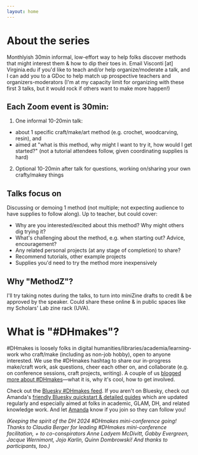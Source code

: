 ```yaml
---
layout: home
---
```

# About the series
Monthlyish 30min informal, low-effort way to help folks discover methods that might interest them & how to dip their toes in. Email Visconti [at] Virginia.edu if you'd like to teach and/or help organize/moderate a talk, and I can add you to a GDoc to help match up prospective teachers and organizers-moderators (I'm at my capacity limit for organizing with these first 3 talks, but it would rock if others want to make more happen!)

## Each Zoom event is 30min:
1. One informal 10-20min talk:
- about 1 specific craft/make/art method (e.g. crochet, woodcarving, resin), and
- aimed at "what is this method, why might I want to try it, how would I get started?" (not a tutorial attendees follow, given coordinating supplies is hard)

2. Optional 10-20min after talk for questions, working on/sharing your own crafty/makey things

<!--
## Volunteer to present—including if you're a complete beginner
Zero expertise required to present on a method—in fact, being fairly new to a method may help others feel they can get started, too. "I'm very much just getting started, and this is what I'm learning, planning, or wondering about" is as useful as "I've been doing this a while". 
-->

## Talks focus on 
Discussing or demoing 1 method (not multiple; not expecting audience to have supplies to follow along). Up to teacher, but could cover:
* Why are you interested/excited about this method? Why might others dig trying it?
* What's challenging about the method, e.g. when starting out? Advice, encouragement?
* Any related personal projects (at any stage of completion) to share?
* Recommend tutorials, other example projects
* Supplies you'd need to try the method more inexpensively

## Why "MethodZ"?
I'll try taking notes during the talks, to turn into miniZine drafts to credit & be approved by the speaker. Could share these online & in public spaces like my Scholars' Lab zine rack (UVA).

# What is "#DHmakes"?
#DHmakes is loosely folks in digital humanities/libraries/academia/learning-work who craft/make (including as non-job hobby), open to anyone interested. We use the #DHmakes hashtag to share our in-progress make/craft work, ask questions, cheer each other on, and collaborate (e.g. on conference sessions, craft projects, writing). A couple of us [blogged more about #DHmakes](https://literaturegeek.com/2024/09/26/what-is-dhmakes-hashtag)—what it is, why it's cool, how to get involved.

Check out the [Bluesky #DHmakes feed](https://bsky.app/profile/literaturegeek.bsky.social/feed/aaadokeexl2vo). If you aren't on Bluesky, check out Amanda's [friendly Bluesky quickstart & detailed guides](https://tinyurl.com/DHBluesky) which are updated regularly and especially aimed at folks in academic, GLAM, DH, and related knowledge work. And let [Amanda](https://bsky.app/profile/literaturegeek.bsky.social) know if you join so they can follow you!

*(Keeping the spirit of the DH 2024 #DHmakes mini-conference going! Thanks to Claudia Berger for leading #DHmakes mini-conference facilitation, + to co-conspirators Anne Ladyem McDivitt, Gabby Evergreen, Jacque Wernimont, Jojo Karlin, Quinn Dombrowski! And thanks to participants, too.)*
